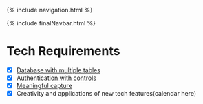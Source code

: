 {% include navigation.html %}

{% include finalNavbar.html %}

# Tech Requirements #
- [x] [Database with multiple tables](https://github.com/KoolKidKai/Siuuuu/blob/main/cruddy/app_crud_api.py)
- [x] [Authentication with controls](https://github.com/KoolKidKai/Siuuuu/blob/main/cruddy/login.py)
- [x] [Meaningful capture](https://github.com/KoolKidKai/Siuuuu/blob/main/uploady/app_upload.py)
- [x] Creativity and applications of new tech features(calendar here)
